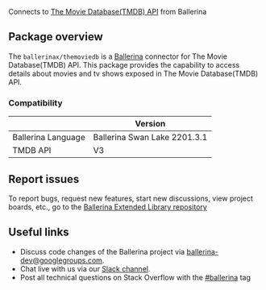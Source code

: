 Connects to [The Movie Database(TMDB) API](https://developers.themoviedb.org/3/getting-started/introduction) from Ballerina

## Package overview
The `ballerinax/themoviedb` is a [Ballerina](https://ballerina.io/) connector for The Movie Database(TMDB) API. This package provides the capability to access details about movies and tv shows exposed in The Movie Database(TMDB) API.

### Compatibility
|                    | Version                    |
|--------------------|----------------------------|
| Ballerina Language | Ballerina Swan Lake 2201.3.1 |
| TMDB API           | V3                         |

## Report issues
To report bugs, request new features, start new discussions, view project boards, etc., go to the [Ballerina Extended Library repository](https://github.com/ballerina-platform/ballerina-extended-library)

## Useful links
- Discuss code changes of the Ballerina project via [ballerina-dev@googlegroups.com](mailto:ballerina-dev@googlegroups.com).
- Chat live with us via our [Slack channel](https://ballerina.io/community/slack/).
- Post all technical questions on Stack Overflow with the [#ballerina](https://stackoverflow.com/questions/tagged/ballerina) tag
